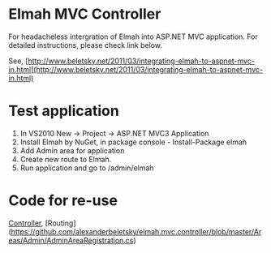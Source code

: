 Elmah MVC Controller
====================

For headacheless intergration of Elmah into ASP.NET MVC application. For detailed instructions, please check link below.

See, [http://www.beletsky.net/2011/03/integrating-elmah-to-aspnet-mvc-in.html](http://www.beletsky.net/2011/03/integrating-elmah-to-aspnet-mvc-in.html)

Test application
================

1. In VS2010 New -> Project -> ASP.NET MVC3 Application
2. Install Elmah by NuGet, in package console - Install-Package elmah
3. Add Admin area for application
4. Create new route to Elmah.
5. Run application and go to /admin/elmah

Code for re-use
===============

[Controller](https://github.com/alexanderbeletsky/elmah.mvc.controller/blob/master/Areas/Admin/Controllers/ElmahController.cs),
[Routing] (https://github.com/alexanderbeletsky/elmah.mvc.controller/blob/master/Areas/Admin/AdminAreaRegistration.cs)